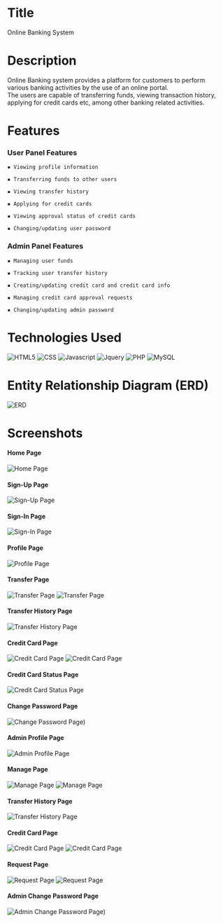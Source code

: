 # Title
Online Banking System

# Description
Online Banking system provides a platform for customers to perform various banking activities by the use of an online portal. <br>
The users are capable of transferring funds, viewing transaction history, applying for credit cards etc, among other banking related
activities.

# Features
### User Panel Features

`▪ Viewing profile information`
  
`▪ Transferring funds to other users`

`▪ Viewing transfer history`

`▪ Applying for credit cards`

`▪ Viewing approval status of credit cards`

`▪ Changing/updating user password`

### Admin Panel Features

`▪ Managing user funds`

`▪ Tracking user transfer history`

`▪ Creating/updating credit card and credit card info`

`▪ Managing credit card approval requests`

`▪ Changing/updating admin password`



# Technologies Used
![HTML5](https://img.shields.io/badge/HTML5-E34F26?style=for-the-badge&logo=html5&logoColor=white)
![CSS](https://img.shields.io/badge/CSS3-1572B6?style=for-the-badge&logo=css3&logoColor=white)
![Javascript](https://img.shields.io/badge/JavaScript-323330?style=for-the-badge&logo=javascript&logoColor=F7DF1E)
![Jquery](https://img.shields.io/badge/jQuery-0769AD?style=for-the-badge&logo=jquery&logoColor=white)
![PHP](https://img.shields.io/badge/PHP-777BB4?style=for-the-badge&logo=php&logoColor=white)
![MySQL](https://img.shields.io/badge/MySQL-005C84?style=for-the-badge&logo=mysql&logoColor=white)

# Entity Relationship Diagram (ERD)
![ERD](https://github.com/Aparup-Dhar/Online-Banking-System/blob/86c65ae32e7f84decd915bf0bae19292caecce0e/screenshots/Screenshot%202024-11-11%20092948.png)

# Screenshots
#### Home Page 
![Home Page](https://github.com/Aparup-Dhar/Online-Banking-System/blob/86c65ae32e7f84decd915bf0bae19292caecce0e/screenshots/Screenshot_2022-11-10_15-36-35.png)
#### Sign-Up Page
![Sign-Up Page](https://github.com/Aparup-Dhar/Online-Banking-System/blob/86c65ae32e7f84decd915bf0bae19292caecce0e/screenshots/Screenshot_2022-11-10_15-59-14.png)
#### Sign-In Page
![Sign-In Page](https://github.com/Aparup-Dhar/Online-Banking-System/blob/86c65ae32e7f84decd915bf0bae19292caecce0e/screenshots/Screenshot_2022-11-10_15-59-24.png)
#### Profile Page
![Profile Page](https://github.com/Aparup-Dhar/Online-Banking-System/blob/86c65ae32e7f84decd915bf0bae19292caecce0e/screenshots/Screenshot_2022-11-10_16-16-42.png)
#### Transfer Page
![Transfer Page](https://github.com/Aparup-Dhar/Online-Banking-System/blob/86c65ae32e7f84decd915bf0bae19292caecce0e/screenshots/Screenshot_2022-11-10_16-19-32.png)
![Transfer Page](https://github.com/Aparup-Dhar/Online-Banking-System/blob/86c65ae32e7f84decd915bf0bae19292caecce0e/screenshots/Screenshot_2022-11-10_16-19-47.png)
#### Transfer History Page
![Transfer History Page](https://github.com/Aparup-Dhar/Online-Banking-System/blob/86c65ae32e7f84decd915bf0bae19292caecce0e/screenshots/Screenshot_2022-11-10_16-33-30.png)
#### Credit Card Page
![Credit Card Page](https://github.com/Aparup-Dhar/Online-Banking-System/blob/86c65ae32e7f84decd915bf0bae19292caecce0e/screenshots/Screenshot_2022-11-10_16-46-28.png)
![Credit Card Page](https://github.com/Aparup-Dhar/Online-Banking-System/blob/86c65ae32e7f84decd915bf0bae19292caecce0e/screenshots/Screenshot_2022-11-10_16-46-40.png)
#### Credit Card Status Page
![Credit Card Status Page](https://github.com/Aparup-Dhar/Online-Banking-System/blob/86c65ae32e7f84decd915bf0bae19292caecce0e/screenshots/Screenshot_2022-11-10_16-51-32.png)
#### Change Password Page
![Change Password Page)](https://github.com/Aparup-Dhar/Online-Banking-System/blob/86c65ae32e7f84decd915bf0bae19292caecce0e/screenshots/Screenshot_2022-11-10_16-51-43.png)
#### Admin Profile Page
![Admin Profile Page](https://github.com/Aparup-Dhar/Online-Banking-System/blob/86c65ae32e7f84decd915bf0bae19292caecce0e/screenshots/Screenshot_2022-11-10_16-56-42.png)
#### Manage Page
![Manage Page](https://github.com/Aparup-Dhar/Online-Banking-System/blob/86c65ae32e7f84decd915bf0bae19292caecce0e/screenshots/Screenshot_2022-11-10_16-58-16.png)
![Manage Page](https://github.com/Aparup-Dhar/Online-Banking-System/blob/86c65ae32e7f84decd915bf0bae19292caecce0e/screenshots/Screenshot_2022-11-10_16-58-24.png)
#### Transfer History Page
![Transfer History Page](https://github.com/Aparup-Dhar/Online-Banking-System/blob/86c65ae32e7f84decd915bf0bae19292caecce0e/screenshots/Screenshot_2022-11-10_17-00-23.png)
#### Credit Card Page
![Credit Card Page](https://github.com/Aparup-Dhar/Online-Banking-System/blob/86c65ae32e7f84decd915bf0bae19292caecce0e/screenshots/Screenshot_2022-11-10_17-01-17.png)
![Credit Card Page](https://github.com/Aparup-Dhar/Online-Banking-System/blob/86c65ae32e7f84decd915bf0bae19292caecce0e/screenshots/Screenshot_2022-11-10_17-01-44.png)
#### Request Page
![Request Page](https://github.com/Aparup-Dhar/Online-Banking-System/blob/86c65ae32e7f84decd915bf0bae19292caecce0e/screenshots/Screenshot_2022-11-10_17-03-15.png)
![Request Page](https://github.com/Aparup-Dhar/Online-Banking-System/blob/86c65ae32e7f84decd915bf0bae19292caecce0e/screenshots/Screenshot_2022-11-10_17-09-11.png)
#### Admin Change Password Page
![Admin Change Password Page)](https://github.com/Aparup-Dhar/Online-Banking-System/blob/86c65ae32e7f84decd915bf0bae19292caecce0e/screenshots/Screenshot_2022-11-10_17-03-24.png)
